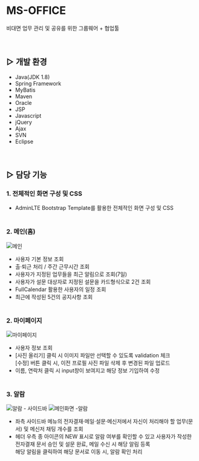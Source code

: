 # MS-OFFICE
비대면 업무 관리 및 공유를 위한 그룹웨어 + 협업툴
<br><br><br>

## ▷ 개발 환경
- Java(JDK 1.8)
- Spring Framework
- MyBatis
- Maven
- Oracle
- JSP
- Javascript
- jQuery
- Ajax
- SVN
- Eclipse
<br><br><br>

## ▷ 담당 기능
### 1. 전체적인 화면 구성 및 CSS
- AdminLTE Bootstrap Template를 활용한 전체적인 화면 구성 및 CSS
<br><br>

### 2. 메인(홈)
![메인](https://user-images.githubusercontent.com/80368534/140640140-b5c3528d-6b7b-42a6-b9c8-c36e3f6a4c3a.PNG)
- 사용자 기본 정보 조회
- 출·퇴근 처리 / 주간 근무시간 조회
- 사용자가 지정된 업무들을 최근 알림으로 조회(7일)
- 사용자가 설문 대상자로 지정된 설문을 카드형식으로 2건 조회
- FullCalendar 활용한 사용자의 일정 조회
- 최근에 작성된 5건의 공지사항 조회
<br><br>

### 2. 마이페이지
![마이페이지](https://user-images.githubusercontent.com/80368534/140640180-38663a4a-58b6-445b-9393-b56d87a16104.PNG)
- 사용자 정보 조회
- [사진 올리기] 클릭 시 이미지 파일만 선택할 수 있도록 validation 체크<br>
  [수정] 버튼 클릭 시, 이전 프로필 사진 파일 삭제 후 변경된 파일 업로드
- 이름, 연락처 클릭 시 input창이 보여지고 해당 정보 기입하여 수정
<br><br>

### 3. 알람
![알람 - 사이드바](https://user-images.githubusercontent.com/80368534/140640444-42bfd20b-4d99-46fc-920d-638d9e1b5aae.png)
![메인화면 -알람](https://user-images.githubusercontent.com/80368534/140640338-183717a0-9f49-402c-82f6-860f2bd3d31a.PNG)
- 좌측 사이드바 메뉴의 전자결재·메일·설문·메신저에서 자신이 처리해야 할 업무(문서) 및 메신저 채팅 개수를 조회
- 헤더 우측 종 아이콘의 NEW 표시로 알람 여부를 확인할 수 있고 사용자가 작성한 전자결재 문서 승인 및 설문 완료, 메일 수신 시 해당 알림 등록<br>
  해당 알림을 클릭하여 해당 문서로 이동 시, 알람 확인 처리
